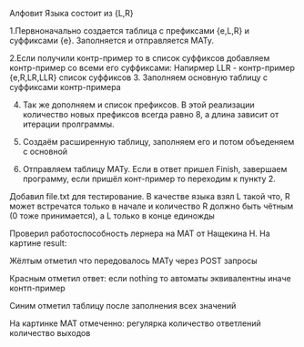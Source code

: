 Алфовит Языка состоит из {L,R}

1.Первноначально создается таблица с префиксами {e,L,R} и суффиксами {e}. Заполняется и отправляется МАТу.

2.Если получили контр-пример то в список суффиксов добавляем контр-пример со всеми его суффиксами: Напирмер LLR - контр-пример {e,R,LR,LLR} список суффиксов
3. Заполняем основную таблицу с суффиксами контр-примера
 
4. Так же дополняем и список префиксов. В этой реализации количество новых префиксов всегда равно 8, а длина зависит от итерации пролграммы.
5. Создаём расширенную таблицу, заполняем его и потом объеденяем с основной

6. Отправляем таблицу МАТу. Если в ответ пришел Finish, завершаем программу, если пришёл конт-пример то переходим к пункту 2.


Добавил file.txt для тестирование. В качестве языка взял  L такой что, R может встречатся только в начале и количество R должно быть чётным (0 тоже принимается), а L только в конце единожды

Проверил работоспособность лернера на МАТ от Нащекина Н.
На картине result:

Жёлтым отметил что передовалось МАТу через POST запросы

Красным отметил ответ: если nothing то автоматы эквивалентны иначе контп-пример

Синим отметил таблицу после заполнения всех значений

На картинке МАТ отмеченно:
регулярка 
количество ответлений
количество выходов






